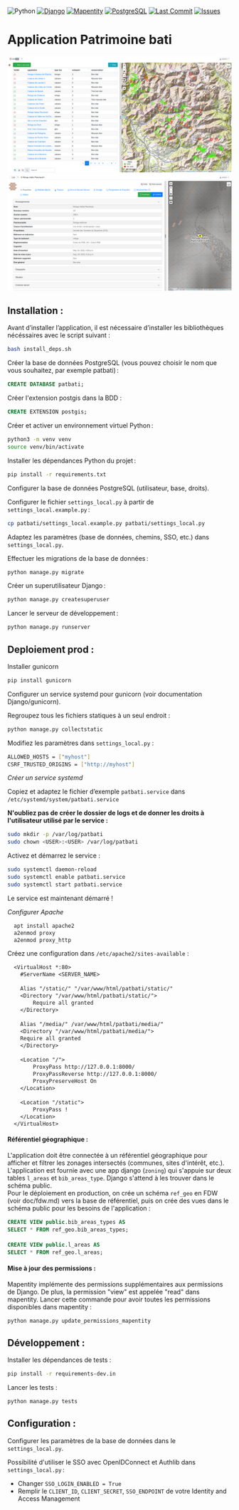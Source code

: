 ![Python](https://img.shields.io/badge/Python-3.10%2B-blue.svg)
[![Django](https://img.shields.io/badge/Django-5.2-success)](https://www.djangoproject.com/)
[![Mapentity](https://img.shields.io/badge/Mapentity-12.8.3-success)](https://github.com/makinacorpus/django-mapentity)
[![PostgreSQL](https://img.shields.io/badge/PostgreSQL-16-blue)](https://www.postgresql.org/)
[![Last Commit](https://img.shields.io/github/last-commit/PnEcrins/Patrimoine-bati)](https://github.com/PnEcrins/Patrimoine-batu/commits/main)
[![Issues](https://img.shields.io/github/issues/PnEcrins/Patrimoine-bati)](https://github.com/PnEcrins/Patrimoine-bati/issues)

# Application Patrimoine bati

![Interface](docs/img/list.png)
![Detail](docs/img/detail_properties.png)

## Installation :

Avant d’installer l’application, il est nécessaire d’installer les bibliothèques nécéssaires avec le script suivant :

```bash
bash install_deps.sh
```

Créer la base de données PostgreSQL (vous pouvez choisir le nom que vous souhaitez, par exemple patbati) :

```SQL
CREATE DATABASE patbati;
```

Créer l'extension postgis dans la BDD :

```SQL
CREATE EXTENSION postgis;
```

Créer et activer un environnement virtuel Python :

```bash
python3 -m venv venv
source venv/bin/activate
```

Installer les dépendances Python du projet :

```bash
pip install -r requirements.txt
```

Configurer la base de données PostgreSQL (utilisateur, base, droits).

Configurer le fichier `settings_local.py` à partir de `settings_local.example.py` :

```bash
cp patbati/settings_local.example.py patbati/settings_local.py
```

Adaptez les paramètres (base de données, chemins, SSO, etc.) dans `settings_local.py`.

Effectuer les migrations de la base de données :

```bash
python manage.py migrate
```

Créer un superutilisateur Django :

```bash
python manage.py createsuperuser
```

Lancer le serveur de développement :

```bash
python manage.py runserver
```

## Deploiement prod :

Installer gunicorn

```bash
pip install gunicorn
```

Configurer un service systemd pour gunicorn (voir documentation Django/gunicorn).

Regroupez tous les fichiers statiques à un seul endroit :
```bash
python manage.py collectstatic
```

Modifiez les paramètres dans `settings_local.py` :
```bash
ALLOWED_HOSTS = ["myhost"]
CSRF_TRUSTED_ORIGINS = ["http://myhost"]
```

*Créer un service systemd*

Copiez et adaptez le fichier d’exemple `patbati.service` dans `/etc/systemd/system/patbati.service`

**N'oubliez pas de créer le dossier de logs et de donner les droits à l'utilisateur utilisé par le service :**

```bash
sudo mkdir -p /var/log/patbati
sudo chown <USER>:<USER> /var/log/patbati
```

Activez et démarrez le service :

```bash
sudo systemctl daemon-reload
sudo systemctl enable patbati.service
sudo systemctl start patbati.service
```

Le service est maintenant démarré !


*Configurer Apache*

      apt install apache2
      a2enmod proxy
      a2enmod proxy_http

Créez une configuration dans `/etc/apache2/sites-available` :

      <VirtualHost *:80>
		#ServerName <SERVER_NAME>

		Alias "/static/" "/var/www/html/patbati/static/"
		<Directory "/var/www/html/patbati/static/">
			Require all granted
		</Directory>

		Alias "/media/" /var/www/html/patbati/media/"
		<Directory "/var/www/html/patbati/media/">
		Require all granted
		</Directory>

		<Location "/">
			ProxyPass http://127.0.0.1:8000/
			ProxyPassReverse http://127.0.0.1:8000/
			ProxyPreserveHost On
		</Location>

		<Location "/static">
			ProxyPass !
		</Location>
      </VirtualHost>


#### Référentiel géographique : 

L'application doit être connectée à un référentiel géographique pour afficher et filtrer les zonages intersectés (communes, sites d'intérêt, etc.). L'application est fournie avec une app django (`zoning`) qui s'appuie sur deux tables `l_areas` et `bib_areas_type`. Django s'attend à les trouver dans le schéma public.  
Pour le déploiement en production, on crée un schéma `ref_geo` en FDW (voir doc/fdw.md) vers la base de référentiel, puis on crée des vues dans le schéma public pour les besoins de l'application : 

```sql
CREATE VIEW public.bib_areas_types AS 
SELECT * FROM ref_geo.bib_areas_types;

CREATE VIEW public.l_areas AS 
SELECT * FROM ref_geo.l_areas;
```

#### Mise à jour des permissions : 

Mapentity implémente des permissions supplémentaires aux permissions de Django. De plus, la permission "view" est appelée "read" dans mapentity.
Lancer cette commande pour avoir toutes les permissions disponibles dans mapentity : 

```bash
python manage.py update_permissions_mapentity
```

## Développement : 

Installer les dépendances de tests : 

```bash
pip install -r requirements-dev.in
```

Lancer les tests : 

```bash
python manage.py tests
```

## Configuration : 

Configurer les paramètres de la base de données dans le `settings_local.py`.

Possibilité d'utiliser le SSO avec OpenIDConnect et Authlib dans `settings_local.py` :

- Changer `SSO_LOGIN_ENABLED = True`
- Remplir le `CLIENT_ID`, `CLIENT_SECRET`, `SSO_ENDPOINT` de votre Identity and Access Management

